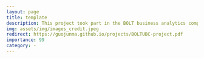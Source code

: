 ```yaml
---
layout: page
title: template
description: This project took part in the BOLT business analytics competition with the objectives of developing machine learning techniques to predict fraudulent financial transactions and providing relevant business recommendations.
img: assets/img/images_credit.jpeg
redirect: https://guojunma.github.io/projects/BOLTUBC-project.pdf
importance: 99
category: - 
---
```

